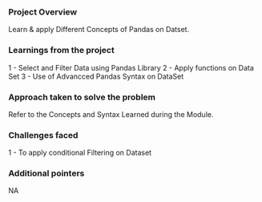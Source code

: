 ### Project Overview

 Learn & apply Different Concepts of Pandas on Datset.


### Learnings from the project

 1 - Select and Filter Data using Pandas Library
2 - Apply functions on Data Set
3 - Use of Advancced Pandas Syntax on DataSet



### Approach taken to solve the problem

 Refer to the Concepts and Syntax Learned during the Module.


### Challenges faced

 1 - To apply conditional Filtering on Dataset


### Additional pointers

 NA


